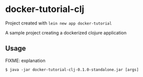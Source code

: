 # docker-tutorial-clj
Project created with `lein new app docker-tutorial`

A sample project creating a dockerized clojure application


## Usage

FIXME: explanation

    $ java -jar docker-tutorial-clj-0.1.0-standalone.jar [args]
